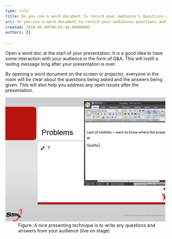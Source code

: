 ```yaml
---
type: rule
title: Do you use a word document to record your audience's Questions and Answers?
uri: do-you-use-a-word-document-to-record-your-audiences-questions-and-answers
created: 2010-06-09T00:01:49.0000000Z
authors: []

---
```



Open a word doc at the start of your presentation. It is a good idea to have some interaction with your audience in the form of Q&A. This will instill a lasting message long after your presentation is over.

By opening a word document on the screen or projector, everyone in the room will be clear about the questions being asked and the answers being given. This will also help you address any open issues after the presentation.
<dl>    <dt><img class="ms-rteCustom-ImageArea" src="RecordQA.jpg" alt=""> </dt>
    <dd class="ms-rteCustom-FigureNormal">Figure: A nice presenting technique is to write any questions and answers from your audience (live on stage)</dd></dl>
